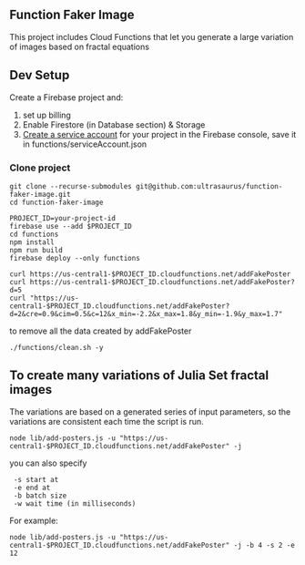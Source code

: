 ## Function Faker Image

This project includes Cloud Functions that let you generate a large variation
of images based on fractal equations



## Dev Setup

Create a Firebase project and:

1. set up billing
2. Enable Firestore (in Database section) & Storage
3. [Create a service account](https://firebase.google.com/docs/admin/setup) for your project in the Firebase console, save it in functions/serviceAccount.json

### Clone project

```
git clone --recurse-submodules git@github.com:ultrasaurus/function-faker-image.git
cd function-faker-image
```

```
PROJECT_ID=your-project-id
firebase use --add $PROJECT_ID
cd functions
npm install
npm run build
firebase deploy --only functions

curl https://us-central1-$PROJECT_ID.cloudfunctions.net/addFakePoster
curl https://us-central1-$PROJECT_ID.cloudfunctions.net/addFakePoster?d=5
curl "https://us-central1-$PROJECT_ID.cloudfunctions.net/addFakePoster?d=2&cre=0.9&cim=0.5&c=12&x_min=-2.2&x_max=1.8&y_min=-1.9&y_max=1.7"
```

to remove all the data created by addFakePoster
```
./functions/clean.sh -y
```

## To create many variations of Julia Set fractal images

The variations are based on a generated series of input parameters,
so the variations are consistent each time the script is run.
```
node lib/add-posters.js -u "https://us-central1-$PROJECT_ID.cloudfunctions.net/addFakePoster" -j
```

you can also specify
```
 -s start at
 -e end at
 -b batch size
 -w wait time (in milliseconds)
```

For example:
```
node lib/add-posters.js -u "https://us-central1-$PROJECT_ID.cloudfunctions.net/addFakePoster" -j -b 4 -s 2 -e 12
```